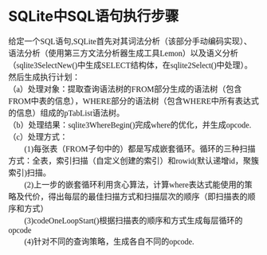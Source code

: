 # SQLite中SQL语句执行步骤
<font face="微软雅黑" size="3px">

给定一个SQL语句,SQLite首先对其词法分析（该部分手动编码实现）、语法分析（使用第三方文法分析器生成工具Lemon）以及语义分析（sqlite3SelectNew()中生成SELECT结构体，在sqlite2Select()中处理）。
<br>然后生成执行计划：
<br>（a）处理对象：提取查询语法树的FROM部分生成的语法树（包含FROM中表的信息），WHERE部分的语法树（包含WHERE中所有表达式的信息）组成的pTabList语法树。
<br>（b）处理结果：sqlite3WhereBegin()完成where的优化，并生成opcode.
<br>（c）处理方式：
<br>&nbsp;&nbsp;&nbsp;&nbsp;&nbsp;&nbsp;&nbsp;&nbsp;(1)每张表（FROM子句中的）都是写成嵌套循环。循环的三种扫描方式：全表，索引扫描（自定义创建的索引）和rowid(默认递增id，聚簇索引)扫描。
<br>&nbsp;&nbsp;&nbsp;&nbsp;&nbsp;&nbsp;&nbsp;&nbsp;(2)上一步的嵌套循环利用贪心算法，计算where表达式能使用的策略及代价，得出每层的最佳扫描方式和扫描层次的顺序（即扫描表的顺序和方式）
<br>&nbsp;&nbsp;&nbsp;&nbsp;&nbsp;&nbsp;&nbsp;&nbsp;(3)codeOneLoopStart()根据扫描表的顺序和方式生成每层循环的opcode
<br>&nbsp;&nbsp;&nbsp;&nbsp;&nbsp;&nbsp;&nbsp;&nbsp;(4)针对不同的查询策略，生成各自不同的opcode.
